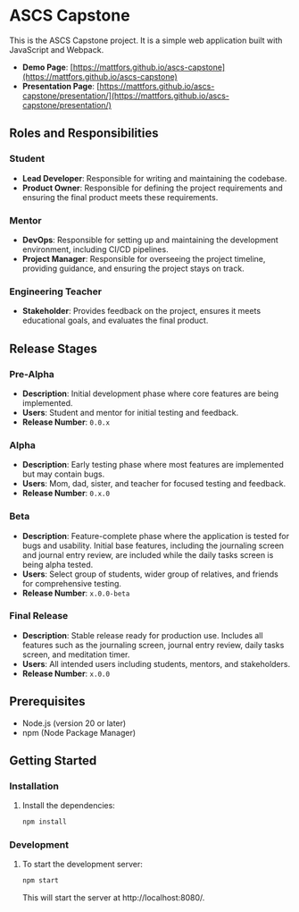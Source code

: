 # ASCS Capstone

This is the ASCS Capstone project. It is a simple web application built with JavaScript and Webpack.

- **Demo Page**: [https://mattfors.github.io/ascs-capstone](https://mattfors.github.io/ascs-capstone)
- **Presentation Page**: [https://mattfors.github.io/ascs-capstone/presentation/](https://mattfors.github.io/ascs-capstone/presentation/)

## Roles and Responsibilities

### Student
- **Lead Developer**: Responsible for writing and maintaining the codebase.
- **Product Owner**: Responsible for defining the project requirements and ensuring the final product meets these requirements.

### Mentor
- **DevOps**: Responsible for setting up and maintaining the development environment, including CI/CD pipelines.
- **Project Manager**: Responsible for overseeing the project timeline, providing guidance, and ensuring the project stays on track.

### Engineering Teacher
- **Stakeholder**: Provides feedback on the project, ensures it meets educational goals, and evaluates the final product.

## Release Stages

### Pre-Alpha
- **Description**: Initial development phase where core features are being implemented.
- **Users**: Student and mentor for initial testing and feedback.
- **Release Number**: `0.0.x`

### Alpha
- **Description**: Early testing phase where most features are implemented but may contain bugs.
- **Users**: Mom, dad, sister, and teacher for focused testing and feedback.
- **Release Number**: `0.x.0`

### Beta
- **Description**: Feature-complete phase where the application is tested for bugs and usability. Initial base features, including the journaling screen and journal entry review, are included while the daily tasks screen is being alpha tested.
- **Users**: Select group of students, wider group of relatives, and friends for comprehensive testing.
- **Release Number**: `x.0.0-beta`

### Final Release
- **Description**: Stable release ready for production use. Includes all features such as the journaling screen, journal entry review, daily tasks screen, and meditation timer.
- **Users**: All intended users including students, mentors, and stakeholders.
- **Release Number**: `x.0.0`

## Prerequisites

- Node.js (version 20 or later)
- npm (Node Package Manager)

## Getting Started

### Installation

1. Install the dependencies:
   ```sh
   npm install
    ```

### Development
1. To start the development server:
   ```sh
   npm start
   ```
    This will start the server at http://localhost:8080/.  

